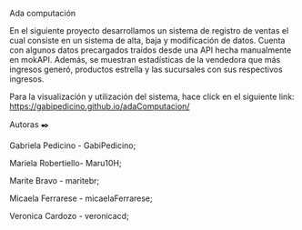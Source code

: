 Ada computación

En el siguiente proyecto desarrollamos un sistema de registro de ventas el cual consiste en un sistema de alta, baja y modificación de datos. Cuenta con algunos datos precargados traídos desde una API hecha manualmente en mokAPI.
Además, se muestran estadísticas de la vendedora que más ingresos generó, productos estrella y las sucursales con sus respectivos ingresos.

Para la visualización y utilización del sistema, hace click en el siguiente link: https://gabipedicino.github.io/adaComputacion/

Autoras ✒️

Gabriela Pedicino - GabiPedicino;

Mariela Robertiello- Maru10H;

Marite Bravo - maritebr;

Micaela Ferrarese - micaelaFerrarese;

Veronica Cardozo - veronicacd;
